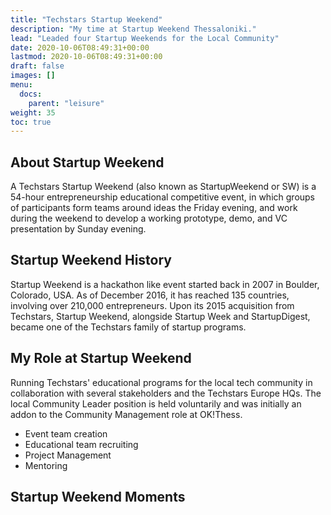 ```yaml
---
title: "Techstars Startup Weekend"
description: "My time at Startup Weekend Thessaloniki."
lead: "Leaded four Startup Weekends for the Local Community"
date: 2020-10-06T08:49:31+00:00
lastmod: 2020-10-06T08:49:31+00:00
draft: false
images: []
menu:
  docs:
    parent: "leisure"
weight: 35
toc: true
---
```


## About Startup Weekend

A Techstars Startup Weekend (also known as StartupWeekend or SW) is a 54-hour entrepreneurship educational competitive event, in which groups of participants form teams around ideas the Friday evening, and work during the weekend to develop a working prototype, demo, and VC presentation by Sunday evening.

## Startup Weekend History

Startup Weekend is a hackathon like event started back in 2007 in Boulder, Colorado, USA. As of December 2016, it has reached 135 countries, involving over 210,000 entrepreneurs. Upon its 2015 acquisition from Techstars, Startup Weekend, alongside Startup Week and StartupDigest, became one of the Techstars family of startup programs.

## My Role at Startup Weekend

Running Techstars' educational programs for the local tech community in collaboration with several stakeholders and the Techstars Europe HQs. The local Community Leader position is held voluntarily and was initially an addon to the Community Management role at OK!Thess.

* Event team creation
* Educational team recruiting
* Project Management
* Mentoring

## Startup Weekend Moments
